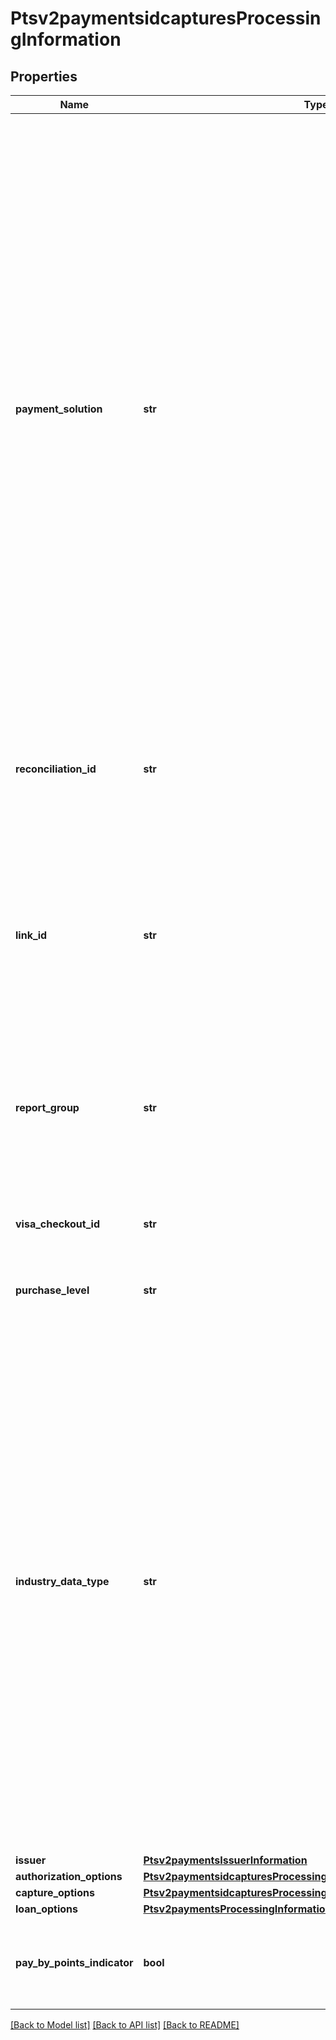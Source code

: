 # Ptsv2paymentsidcapturesProcessingInformation

## Properties
Name | Type | Description | Notes
------------ | ------------- | ------------- | -------------
**payment_solution** | **str** | Type of digital payment solution for the transaction. Possible Values:   - &#x60;visacheckout&#x60;: Visa Checkout. This value is required for Visa Checkout transactions. For details, see &#x60;payment_solution&#x60; field description in [Visa Checkout Using the SCMP API.](https://apps.cybersource.com/library/documentation/dev_guides/VCO_SCMP_API/html/)  - &#x60;001&#x60;: Apple Pay.  - &#x60;004&#x60;: Cybersource In-App Solution.  - &#x60;005&#x60;: Masterpass. This value is required for Masterpass transactions on OmniPay Direct. For details, see \&quot;Masterpass\&quot; in the [Credit Card Services Using the SCMP API Guide.](https://apps.cybersource.com/library/documentation/dev_guides/CC_Svcs_SCMP_API/html/)  - &#x60;006&#x60;: Android Pay.  - &#x60;007&#x60;: Chase Pay.  - &#x60;008&#x60;: Samsung Pay.  - &#x60;012&#x60;: Google Pay.  - &#x60;013&#x60;: Cybersource P2PE Decryption  - &#x60;014&#x60;: Mastercard credential on file (COF) payment network token. Returned in authorizations that use a payment network token associated with a TMS token.  - &#x60;015&#x60;: Visa credential on file (COF) payment network token. Returned in authorizations that use a payment network token associated with a TMS token.  - &#x60;027&#x60;: Click to Pay.  | [optional] 
**reconciliation_id** | **str** | Please check with Cybersource customer support to see if your merchant account is configured correctly so you can include this field in your request. * For Payouts: max length for FDCCompass is String (22).  | [optional] 
**link_id** | **str** | Value that links the current authorization request to the original authorization request. Set this value to the ID that was returned in the reply message from the original authorization request.  This value is used for:  - Partial authorizations - Split shipments  For details, see &#x60;link_to_request&#x60; field description in [Credit Card Services Using the SCMP API.](https://apps.cybersource.com/library/documentation/dev_guides/CC_Svcs_SCMP_API/html/)  | [optional] 
**report_group** | **str** | Attribute that lets you define custom grouping for your processor reports. This field is supported only for **Worldpay VAP**.  For details, see &#x60;report_group&#x60; field description in [Credit Card Services Using the SCMP API.](https://apps.cybersource.com/library/documentation/dev_guides/CC_Svcs_SCMP_API/html/)  | [optional] 
**visa_checkout_id** | **str** | Identifier for the **Visa Checkout** order. Visa Checkout provides a unique order ID for every transaction in the Visa Checkout **callID** field.  | [optional] 
**purchase_level** | **str** | Set this field to 3 to indicate that the request includes Level III data. | [optional] 
**industry_data_type** | **str** | Indicates that the transaction includes industry-specific data.  Possible Values: - &#x60;airline&#x60; - &#x60;restaurant&#x60; - &#x60;lodging&#x60; - &#x60;auto_rental&#x60; - &#x60;transit&#x60; - &#x60;healthcare_medical&#x60; - &#x60;healthcare_transit&#x60; - &#x60;transit&#x60;  #### Card Present, Airlines and Auto Rental You must set this field to &#x60;airline&#x60; in order for airline data to be sent to the processor. For example, if this field is not set to &#x60;airline&#x60; or is not included in the request, no airline data is sent to the processor.  You must set this field to &#x60;restaurant&#x60; in order for restaurant data to be sent to the processor. When this field is not set to &#x60;restaurant&#x60; or is not included in the request, no restaurant data is sent to the processor.  You must set this field to &#x60;auto_rental&#x60; in order for auto rental data to be sent to the processor. For example, if this field is not set to &#x60;auto_rental&#x60; or is not included in the request, no auto rental data is sent to the processor.  Restaurant data is supported only on CyberSource through VisaNet.  | [optional] 
**issuer** | [**Ptsv2paymentsIssuerInformation**](Ptsv2paymentsIssuerInformation.md) |  | [optional] 
**authorization_options** | [**Ptsv2paymentsidcapturesProcessingInformationAuthorizationOptions**](Ptsv2paymentsidcapturesProcessingInformationAuthorizationOptions.md) |  | [optional] 
**capture_options** | [**Ptsv2paymentsidcapturesProcessingInformationCaptureOptions**](Ptsv2paymentsidcapturesProcessingInformationCaptureOptions.md) |  | [optional] 
**loan_options** | [**Ptsv2paymentsProcessingInformationLoanOptions**](Ptsv2paymentsProcessingInformationLoanOptions.md) |  | [optional] 
**pay_by_points_indicator** | **bool** | Flag that indicates if the transaction is pay by points transaction true: Transaction uses loyalty points false: Transaction does not use loyalty points Default: false  | [optional] 

[[Back to Model list]](../README.md#documentation-for-models) [[Back to API list]](../README.md#documentation-for-api-endpoints) [[Back to README]](../README.md)


